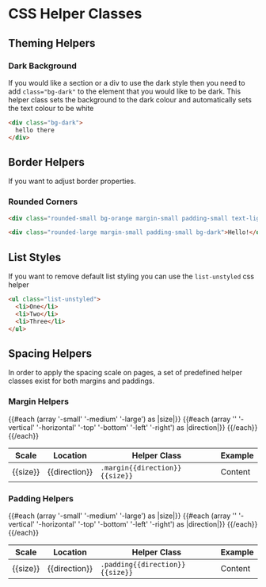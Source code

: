 # CSS Helper Classes

## Theming Helpers

### Dark Background
If you would like a section or a div to use the dark style then you need to add `class="bg-dark"` to the element that you would like to be dark. This helper class sets the background to the dark colour and automatically sets the text colour to be white

```html
<div class="bg-dark">
  hello there
</div>
```

## Border Helpers
If you want to adjust border properties.

### Rounded Corners

```html
<div class="rounded-small bg-orange margin-small padding-small text-light">Hello!</div>
```

```html
<div class="rounded-large margin-small padding-small bg-dark">Hello!</div>
```

## List Styles

If you want to remove default list styling you can use the `list-unstyled` css helper

```html
<ul class="list-unstyled">
  <li>One</li>
  <li>Two</li>
  <li>Three</li>
</ul>
```

## Spacing Helpers
In order to apply the spacing scale on pages, a set of predefined helper classes exist for both margins and paddings.

### Margin Helpers

<div>
  <table class="margin-bottom-medium">
    <thead>
      <tr>
        <th>Scale</th>
        <th>Location</th>
        <th>Helper Class</th>
        <th>Example</th>
      </tr>
    </thead>
    <tbody>
      {{#each (array '-small' '-medium' '-large') as |size|}}
        {{#each (array '' '-vertical' '-horizontal' '-top' '-bottom' '-left' '-right') as |direction|}}
          <tr>
            <td>{{size}}</td>
            <td>{{direction}}</td>
            <td><code>.margin{{direction}}{{size}}</code></td>
            <td>
              <div class="bg-muted border-dashed">
                <div class="bg-orange margin{{direction}}{{size}}">Content</div>
              </div>
            </td>
          </tr>
        {{/each}}
      {{/each}}
    </tbody>
  </table>
</div>

### Padding Helpers

<table>
  <thead>
    <tr>
      <th>Scale</th>
      <th>Location</th>
      <th>Helper Class</th>
      <th>Example</th>
    </tr>
  </thead>
  <tbody>
    {{#each (array '-small' '-medium' '-large') as |size|}}
      {{#each (array '' '-vertical' '-horizontal' '-top' '-bottom' '-left' '-right') as |direction|}}
        <tr>
          <td>{{size}}</td>
          <td>{{direction}}</td>
          <td><code>.padding{{direction}}{{size}}</code></td>
          <td>
              <div class="bg-orange padding{{direction}}{{size}}">
                <div class="border-dashed">Content</div>
              </div>
          </td>
        </tr>
      {{/each}}
    {{/each}}
  </tbody>
</table>
